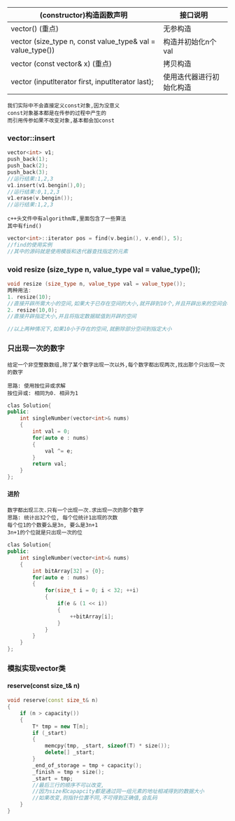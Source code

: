 |(constructor)构造函数声明|接口说明|
|--|--|
|vector() (重点)|无参构造|
|vector (size_type n, const value_type& val = value_type())|构造并初始化n个val|
|vector (const vector& x) (重点)|拷贝构造|
|vector (inputlterator first, inputlterator last);|使用迭代器进行初始化构造|
    我们实际中不会直接定义const对象,因为没意义
    const对象基本都是在传参的过程中产生的
    而引用传参如果不改变对象,基本都会加const

### vector::insert
```c++
vector<int> v1;
push_back(1);
push_back(2);
push_back(3);
//运行结果:1,2,3
v1.insert(v1.bengin(),0);
//运行结果:0,1,2,3
v1.erase(v.bengin());
//运行结果:1,2,3
```
    c++头文件中有algorithm库,里面包含了一些算法
    其中有find()
```c++
vector<int>::iterator pos = find(v.begin(), v.end(), 5);
//find的使用实例
//其中的源码就是使用模版和迭代器查找指定的元素
```
### void resize (size_type n, value_type val = value_type());
```c++
void resize (size_type n, value_type val = value_type());
两种用法:
1. resize(10);
//直接开辟所需大小的空间,如果大于已存在空间的大小,就开辟到10个,并且开辟出来的空间会根据类型自动初始化
2. resize(10,0);
//直接开辟指定大小,并且将指定数据赋值到开辟的空间

//以上两种情况下,如果10小于存在的空间,就删除部分空间到指定大小
```
### 只出现一次的数字
    给定一个非空整数数组,除了某个数字出现一次以外,每个数字都出现两次,找出那个只出现一次的数字

    思路: 使用按位异或求解
    按位异或: 相同为0. 相异为1
```c++
clas Solution{
public:
    int singleNumber(vector<int>& nums)
    {
        int val = 0;
        for(auto e : nums)
        {
            val ^= e;
        }
        return val;
    }
};
```
#### 进阶
    数字都出现三次.只有一个出现一次.求出现一次的那个数字
    思路: 统计出32个位, 每个位统计1出现的次数
    每个位1的个数要么是3n, 要么是3n+1
    3n+1的个位就是只出现一次的位
```c++
clas Solution{
public:
    int singleNumber(vector<int>& nums)
    {
        int bitArray[32] = {0};
        for(auto e : nums)
        {
            for(size_t i = 0; i < 32; ++i)
            {
                if(e & (1 << i))
                {
                    ++bitArray[i];
                }
            }
        }
    }
};
```
### 模拟实现vector类
#### reserve(const size_t& n)
```c++
void reserve(const size_t& n)
{
    if (n > capacity())
    {
        T* tmp = new T[n];
        if (_start)
        {
            memcpy(tmp, _start, sizeof(T) * size());
            delete[] _start;
        }
        _end_of_storage = tmp + capacity();
        _finish = tmp + size();
        _start = tmp;
        //最后三行的顺序不可以改变,
        //因为size和capapcity都是通过同一组元素的地址相减得到的数据大小
        //如果改变,则指针位置不同,不可得到正确值,会乱码
    }
}
```
